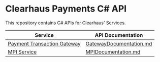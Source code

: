 # Clearhaus Payments C# API

This repository contains C# APIs for Clearhaus' Services.

| Service                                                           | API Documentation                                  |
| ----------------------------------------------------------------- | -------------------------------------------------- |
| [Payment Transaction Gateway](http://docs.gateway.clearhaus.com) | [GatewayDocumentation.md](GatewayDocumentation.md) |
| [MPI Service](http://docs.3dsecure.io)                            | [MPIDocumentation.md](MPIDocumentation.md)         |
